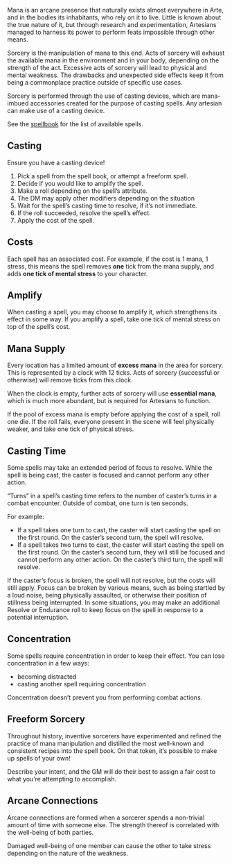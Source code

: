 Mana is an arcane presence that naturally exists almost everywhere in Arte, and in the bodies its inhabitants, who rely on it to live. Little is known about the true nature of it, but through research and experimentation, Artesians managed to harness its power to perform feats impossible through other means.

Sorcery is the manipulation of mana to this end. Acts of sorcery will exhaust the available mana in the environment and in your body, depending on the strength of the act. Excessive acts of sorcery will lead to physical and mental weakness. The drawbacks and unexpected side effects keep it from being a commonplace practice outside of specific use cases.

Sorcery is performed through the use of casting devices, which are mana-imbued accessories created for the purpose of casting spells. Any artesian can make use of a casting device.

See the [spellbook](/spellbook) for the list of available spells.

## Casting

<aside>Ensure you have a casting device!</aside>

1. Pick a spell from the spell book, or attempt a freeform spell.
2. Decide if you would like to amplify the spell.
3. Make a roll depending on the spell’s attribute.
4. The DM may apply other modifiers depending on the situation
5. Wait for the spell’s casting time to resolve, if it’s not immediate.
6. If the roll succeeded, resolve the spell’s effect.
7. Apply the cost of the spell.

## Costs

Each spell has an associated cost. For example, if the cost is 1 mana, 1 stress, this means the spell removes **one** tick from the mana supply, and adds **one tick of mental stress** to your character.

## Amplify

When casting a spell, you may choose to amplify it, which strengthens its effect in some way. If you amplify a spell, take one tick of mental stress on top of the spell’s cost.

## Mana Supply

Every location has a limited amount of **excess mana** in the area for sorcery. This is represented by a clock with 12 ticks. Acts of sorcery (successful or otherwise) will remove ticks from this clock.

When the clock is empty, further acts of sorcery will use **essential mana**, which is much more abundant, but is required for Artesians to function.

If the pool of excess mana is empty before applying the cost of a spell, roll one die. If the roll fails, everyone present in the scene will feel physically weaker, and take one tick of physical stress.

## Casting Time

Some spells may take an extended period of focus to resolve. While the spell is being cast, the caster is focused and cannot perform any other action.

“Turns” in a spell’s casting time refers to the number of caster’s turns in a combat encounter. Outside of combat, one turn is ten seconds.

For example:

- If a spell takes one turn to cast, the caster will start casting the spell on the first round.
  On the caster’s second turn, the spell will resolve.
- If a spell takes two turns to cast, the caster will start casting the spell on the first round.
  On the caster’s second turn, they will still be focused and cannot perform any other action.
  On the caster’s third turn, the spell will resolve.

If the caster’s focus is broken, the spell will not resolve, but the costs will still apply. Focus can be broken by various means, such as being startled by a loud noise, being physically assaulted, or otherwise their position of stillness being interrupted. In some situations, you may make an additional Resolve or Endurance roll to keep focus on the spell in response to a potential interruption.

## Concentration

Some spells require concentration in order to keep their effect. You can lose concentration in a few ways:

- becoming distracted
- casting another spell requiring concentration

Concentration doesn’t prevent you from performing combat actions.

## Freeform Sorcery

Throughout history, inventive sorcerers have experimented and refined the practice of mana manipulation and distilled the most well-known and consistent recipes into the spell book. On that token, it’s possible to make up spells of your own!

Describe your intent, and the GM will do their best to assign a fair cost to what you’re attempting to accomplish.

## Arcane Connections

Arcane connections are formed when a sorcerer spends a non-trivial amount of time with someone else. The strength thereof is correlated with the well-being of both parties.

Damaged well-being of one member can cause the other to take stress depending on the nature of the weakness.
